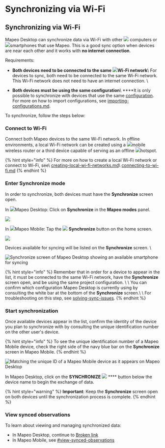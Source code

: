 # Synchronizing via Wi-Fi

## Synchronizing via Wi-Fi

Mapeo Desktop can synchronize data via Wi-Fi with other ![](../../../.gitbook/assets/laptop-Md-icon.png) computers or ![](../../../.gitbook/assets/phone-Mm-icon.png)smartphones that use Mapeo. This is a good sync option when devices are near each other and it works with **no internet connection**.&#x20;

Requirements:

* **Both devices need to be connected to the same** ![](../../../.gitbook/assets/wifi-cropped-01.png)**Wi-Fi network**\ For devices to sync, both need to be connected to the same Wi-Fi network. This Wi-Fi network does not need to have an internet connection. \

* **Both devices must be using the same configuration**\ ****It is only possible to synchronize with devices that use the same [configuration](../../customization-options/custom-configurations/#about-custom-configurations). For more on how to import configurations, see [importing-configurations.md](../../mapeo-desktop-installation-setup/importing-configurations.md "mention").



To synchronize, follow the steps below:

### Connect to Wi-Fi

Connect both Mapeo devices to the same Wi-Fi network. In offline environments, a local Wi-Fi network can be created using a ![](../../../.gitbook/assets/Router\_icon.png)mobile wireless router or a third device capable of serving as an offline ![](../../../.gitbook/assets/hotspot-icon.png)hotspot.&#x20;

{% hint style="info" %}
For more on how to create a local Wi-Fi network or connect to Wi-Fi, see\ [creating-local-wi-fi-networks.md](../../troubleshooting/creating-local-wi-fi-networks.md "mention")\ [connecting-to-wi-fi.md](../../troubleshooting/connecting-to-wi-fi.md "mention")
{% endhint %}

### Enter Synchronize mode

In order to synchronize, both devices must have the **Synchronize** screen open.

In ![](../../../.gitbook/assets/Md-icon.png)Mapeo Desktop: Click on **Synchronize** in the **Mapeo modes** panel.

![](../../../.gitbook/assets/Md\_Synchronize\_mode.jpg)

In ![](../../../.gitbook/assets/Mm-icon.png)Mapeo Mobile: Tap the ![](../../../.gitbook/assets/app\_icons\_Sync\_35px.png) **Synchronize** button on the home screen.

![](../../../.gitbook/assets/Homescreen-Sync\_button.jpg)&#x20;



Devices available for syncing will be listed on the **Synchronize** screen. \


![Synchronize screen of Mapeo Desktop showing an available smartphone for syncing](../../../.gitbook/assets/Md\_Synchronize\_mode\_sync\_with\_mobile\_no\_callout.jpg)

{% hint style="info" %}
Remember that in order for a device to appear in the list, it must be connected to the same Wi-Fi network, have the **Synchronize** screen open, and be using the same project configuration. \ \ You can confirm which configuration Mapeo Desktop is currently using by consulting the white bar at the bottom of the **Synchronize** screen.\ \ For troubleshooting on this step, see [solving-sync-issues](../../troubleshooting/solving-sync-issues/ "mention").
{% endhint %}

### Start synchronization

Once available devices appear in the list, confirm the identity of the device you plan to synchronize with by consulting the unique identification number on the other user's device.

{% hint style="info" %}
To see the unique identification number of a Mapeo Mobile device, check the right side of the navy blue bar on the **Synchronize** screen in Mapeo Mobile.
{% endhint %}

![Matching the unique ID of a Mapeo Mobile device as it appears on Mapeo Desktop](../../../.gitbook/assets/Md\_Synchronize\_confirm\_Mm\_deviceID.jpg)

In Mapeo Desktop, click on the **SYNCHRONIZE** ![](../../../.gitbook/assets/mapeo-icon-sync-black-@3x.png) **** button below the device name to begin the exchange of data.&#x20;

{% hint style="warning" %}
**Important**: Keep the **Synchronize** screen open on both devices until the synchronization process is complete.
{% endhint %}

### View synced observations

To learn about viewing and managing synchronized data:

* In Mapeo Desktop, continue to [Broken link](broken-reference "mention")
* In Mapeo Mobile, see [#view-synced-observations](../../mapeo-mobile-use/wifi-sync.md#view-synced-observations "mention")<mark style="color:blue;"></mark>
